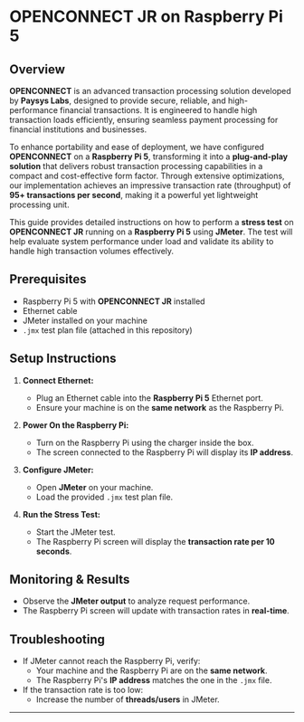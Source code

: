 # OPENCONNECT JR on Raspberry Pi 5

## Overview
**OPENCONNECT** is an advanced transaction processing solution developed by **Paysys Labs**, designed to provide secure, reliable, and high-performance financial transactions. It is engineered to handle high transaction loads efficiently, ensuring seamless payment processing for financial institutions and businesses.

To enhance portability and ease of deployment, we have configured **OPENCONNECT** on a **Raspberry Pi 5**, transforming it into a **plug-and-play solution** that delivers robust transaction processing capabilities in a compact and cost-effective form factor. Through extensive optimizations, our implementation achieves an impressive transaction rate (throughput) of **95+ transactions per second**, making it a powerful yet lightweight processing unit.

This guide provides detailed instructions on how to perform a **stress test** on **OPENCONNECT JR** running on a **Raspberry Pi 5** using **JMeter**. The test will help evaluate system performance under load and validate its ability to handle high transaction volumes effectively.

## Prerequisites
- Raspberry Pi 5 with **OPENCONNECT JR** installed
- Ethernet cable
- JMeter installed on your machine
- `.jmx` test plan file (attached in this repository)

## Setup Instructions
1. **Connect Ethernet:**
   - Plug an Ethernet cable into the **Raspberry Pi 5** Ethernet port.
   - Ensure your machine is on the **same network** as the Raspberry Pi.

2. **Power On the Raspberry Pi:**
   - Turn on the Raspberry Pi using the charger inside the box.
   - The screen connected to the Raspberry Pi will display its **IP address**.

3. **Configure JMeter:**
   - Open **JMeter** on your machine.
   - Load the provided `.jmx` test plan file.

4. **Run the Stress Test:**
   - Start the JMeter test.
   - The Raspberry Pi screen will display the **transaction rate per 10 seconds**.

## Monitoring & Results
- Observe the **JMeter output** to analyze request performance.
- The Raspberry Pi screen will update with transaction rates in **real-time**.

## Troubleshooting
- If JMeter cannot reach the Raspberry Pi, verify:
  - Your machine and the Raspberry Pi are on the **same network**.
  - The Raspberry Pi's **IP address** matches the one in the `.jmx` file.
- If the transaction rate is too low:
  - Increase the number of **threads/users** in JMeter.

---
